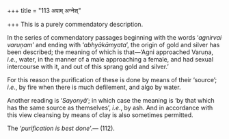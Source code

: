 +++
title = "113 अपाम् अग्नेश्"

+++
This is a purely commendatory description.

In the series of commendatory passages beginning with the words
‘*agnirvai varuṇam*’ and ending with ‘*abhyākāmyata*’, the origin of
gold and silver has been described; the meaning of which is that—‘Agni
approached Varuṇa, *i.e*., water, in the manner of a male approaching a
female, and had sexual intercourse with it, and out of this sprang gold
and silver.’

For this reason the purification of these is done by means of their
‘source’; *i.e*., by fire when there is much defilement, and algo by
water.

Another reading is ‘*Sayonyā*’; in which case the meaning is ‘by that
which has the same source as themselves’, *i.e*., by ash. And in
accordance with this view cleansing by means of clay is also sometimes
permitted.

The ‘*purification is best done*’.— (112).



